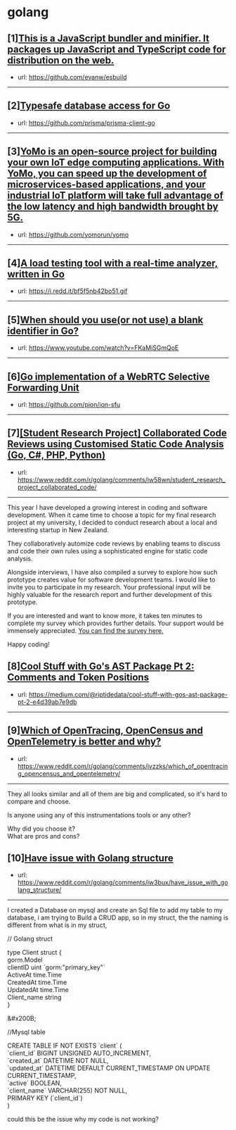 # golang
## [1][This is a JavaScript bundler and minifier. It packages up JavaScript and TypeScript code for distribution on the web.](https://www.reddit.com/r/golang/comments/iw9kfv/this_is_a_javascript_bundler_and_minifier_it/)
- url: https://github.com/evanw/esbuild
---

## [2][Typesafe database access for Go](https://www.reddit.com/r/golang/comments/iw02hp/typesafe_database_access_for_go/)
- url: https://github.com/prisma/prisma-client-go
---

## [3][YoMo is an open-source project for building your own IoT edge computing applications. With YoMo, you can speed up the development of microservices-based applications, and your industrial IoT platform will take full advantage of the low latency and high bandwidth brought by 5G.](https://www.reddit.com/r/golang/comments/iw1b3z/yomo_is_an_opensource_project_for_building_your/)
- url: https://github.com/yomorun/yomo
---

## [4][A load testing tool with a real-time analyzer, written in Go](https://www.reddit.com/r/golang/comments/iwdx5v/a_load_testing_tool_with_a_realtime_analyzer/)
- url: https://i.redd.it/bf5f5nb42bo51.gif
---

## [5][When should you use(or not use) a blank identifier in Go?](https://www.reddit.com/r/golang/comments/ivuzfr/when_should_you_useor_not_use_a_blank_identifier/)
- url: https://www.youtube.com/watch?v=FKaMiSGmQoE
---

## [6][Go implementation of a WebRTC Selective Forwarding Unit](https://www.reddit.com/r/golang/comments/iw5pk0/go_implementation_of_a_webrtc_selective/)
- url: https://github.com/pion/ion-sfu
---

## [7][[Student Research Project] Collaborated Code Reviews using Customised Static Code Analysis (Go, C#, PHP, Python)](https://www.reddit.com/r/golang/comments/iw58wn/student_research_project_collaborated_code/)
- url: https://www.reddit.com/r/golang/comments/iw58wn/student_research_project_collaborated_code/
---
This year I have developed a growing interest in coding and software development. When it came time to choose a topic for my final research project at my university, I decided to conduct research about a local and interesting startup in New Zealand.

They collaboratively automize code reviews by enabling teams to discuss and code their own rules using a sophisticated engine for static code analysis.

Alongside interviews, I have also compiled a survey to explore how such prototype creates value for software development teams. I would like to invite you to participate in my research. Your professional input will be highly valuable for the research report and further development of this prototype.

If you are interested and want to know more, it takes ten minutes to complete my survey which provides further details. Your support would be immensely appreciated. [You can find the survey here.](https://otagopolytechnic.au1.qualtrics.com/jfe/form/SV_b15riYH1K3pDkb3)

Happy coding!
## [8][Cool Stuff with Go's AST Package Pt 2: Comments and Token Positions](https://www.reddit.com/r/golang/comments/iw7zrk/cool_stuff_with_gos_ast_package_pt_2_comments_and/)
- url: https://medium.com/@riptidedata/cool-stuff-with-gos-ast-package-pt-2-e4d39ab7e9db
---

## [9][Which of OpenTracing, OpenCensus and OpenTelemetry is better and why?](https://www.reddit.com/r/golang/comments/ivzzks/which_of_opentracing_opencensus_and_opentelemetry/)
- url: https://www.reddit.com/r/golang/comments/ivzzks/which_of_opentracing_opencensus_and_opentelemetry/
---
They all looks similar and all of them are big and complicated, so it's hard to compare and choose.

Is anyone using any of this instrumentations tools or any other?

Why did you choose it?  
What are pros and cons?
## [10][Have issue with Golang structure](https://www.reddit.com/r/golang/comments/iw3bux/have_issue_with_golang_structure/)
- url: https://www.reddit.com/r/golang/comments/iw3bux/have_issue_with_golang_structure/
---
I created a Database on mysql and create an Sql file to add my table to my database, i am trying to Build a CRUD app, so in my struct, the the naming is different from what is in my struct, 

// Golang struct

type Client struct {  
gorm.Model  
clientID    uint \`gorm:"primary\_key"\`  
ActiveAt    time.Time  
CreatedAt   time.Time  
UpdatedAt   time.Time  
Client\_name string  
}

&amp;#x200B;

//Mysql table

CREATE TABLE IF NOT EXISTS \`client\` (  
 \`client\_id\` BIGINT UNSIGNED AUTO\_INCREMENT,  
 \`created\_at\` DATETIME NOT NULL,  
 \`updated\_at\` DATETIME DEFAULT CURRENT\_TIMESTAMP ON UPDATE CURRENT\_TIMESTAMP,  
 \`active\` BOOLEAN,  
 \`client\_name\` VARCHAR(255) NOT NULL,  
 PRIMARY KEY (\`client\_id\`)  
)

could this be the issue why my code is not working?
